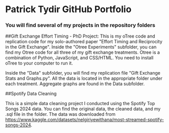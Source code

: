 # Patrick Tydir GitHub Portfolio

### You will find several of my projects in the repository folders

\##Gift Exchange Effort Timing - PhD Project:
This is my oTree code and replication code for my solo-authored paper "Effort Timing and Reciprocity in the Gift Exchange". Inside the "Otree Experiments" subfolder, you can find my Otree code for all three of my gift exchange treatments. Otree is a combination of Python, JavaScript, and CSS/HTML. You need to install oTree to your computer to run it.

Inside the "Data" subfolder, you will find my replication file "Gift Exchange Stats and Graphs.py". All the data is located in the appropriate folder under each treatment. Aggregate graphs are found in the Data subfolder.

\##Spotify Data Cleaning

This is a simple data cleaning project I conducted using the Spotify Top Songs 2024 data. You can find the original data, the cleaned data, and my .sql file in the folder. The data was downloaded from https://www.kaggle.com/datasets/nelgiriyewithana/most-streamed-spotify-songs-2024.

